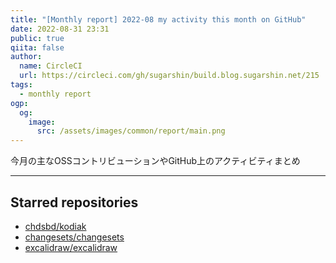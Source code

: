 ```yaml
---
title: "[Monthly report] 2022-08 my activity this month on GitHub"
date: 2022-08-31 23:31
public: true
qiita: false
author:
  name: CircleCI
  url: https://circleci.com/gh/sugarshin/build.blog.sugarshin.net/215
tags:
  - monthly report
ogp:
  og:
    image:
      src: /assets/images/common/report/main.png
---
```


今月の主なOSSコントリビューションやGitHub上のアクティビティまとめ

***

## Starred repositories

- [chdsbd/kodiak](https://github.com/chdsbd/kodiak)
- [changesets/changesets](https://github.com/changesets/changesets)
- [excalidraw/excalidraw](https://github.com/excalidraw/excalidraw)
